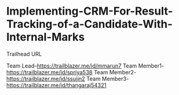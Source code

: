 # Implementing-CRM-For-Result-Tracking-of-a-Candidate-With-Internal-Marks

Trailhead URL 

Team Lead-https://trailblazer.me/id/mmarun7
Team Member1-https://trailblazer.me/id/spriya538
Team Member2-https://trailblazer.me/id/ssujin2
Team Member3-https://trailblazer.me/id/thangaraj54321
